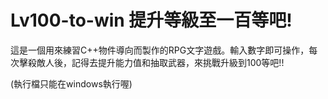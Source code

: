 # Lv100-to-win 提升等級至一百等吧!

這是一個用來練習C++物件導向而製作的RPG文字遊戲。輸入數字即可操作，每次擊殺敵人後，記得去提升能力值和抽取武器，來挑戰升級到100等吧!!

(執行檔只能在windows執行喔)
